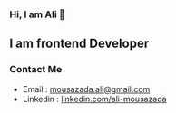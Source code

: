 ### Hi, I am  Ali 👋
## I am frontend Developer
### Contact Me

* Email : mousazada.ali@gmail.com
* Linkedin : <a href="https://www.linkedin.com/in/ali-mousazada/">linkedin.com/ali-mousazada</a>

<!--
**Almousaz/Almousaz** is a ✨ _special_ ✨ repository because its `README.md` (this file) appears on your GitHub profile.

Here are some ideas to get you started:

- 🔭 I’m currently working on ...
- 🌱 I’m currently learning ...
- 👯 I’m looking to collaborate on ...
- 🤔 I’m looking for help with ...
- 💬 Ask me about ...
- 📫 How to reach me: ...
- 😄 Pronouns: ...
- ⚡ Fun fact: ...
-->
